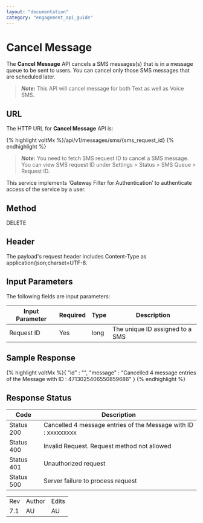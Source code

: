 ```yaml
---
layout: "documentation"
category: "engagement_api_guide"
---
```

                            


Cancel Message
==============

The **Cancel Message** API cancels a SMS messages(s) that is in a message queue to be sent to users. You can cancel only those SMS messages that are scheduled later.

> **_Note:_** This API will cancel message for both Text as well as Voice SMS.

URL
---

The HTTP URL for **Cancel Message** API is:

{% highlight voltMx %}/api/v1/messages/sms/{sms_request_id}
{% endhighlight %}

> **_Note:_** You need to fetch SMS request ID to cancel a SMS message. You can view SMS request ID under Settings > Status > SMS Queue > Request ID.

This service implements ‘Gateway Filter for Authentication’ to authenticate access of the service by a user.

Method
------

DELETE

Header
------

The payload's request header includes Content-Type as application/json;charset=UTF-8.

Input Parameters
----------------

The following fields are input parameters:

  
| Input Parameter | Required | Type | Description |
| --- | --- | --- | --- |
| Request ID | Yes | long | The unique ID assigned to a SMS |

Sample Response
---------------

{% highlight voltMx %}{
  "id" : "",
  "message" : "Cancelled  4 message entries of the Message with ID : 4713025406550859686"
}
{% endhighlight %}

Response Status
---------------

  
| Code | Description |
| --- | --- |
| Status 200 | Cancelled 4 message entries of the Message with ID : xxxxxxxxx |
| Status 400 | Invalid Request. Request method not allowed |
| Status 401 | Unauthorized request |
| Status 500 | Server failure to process request |

<table class="TableStyle-RevisionTable" cellspacing="0" style="mc-table-style: url('../Resources/TableStyles/RevisionTable.css');" data-mc-conditions="Default.HTML"><colgroup><col class="TableStyle-RevisionTable-Column-Column1"> <col class="TableStyle-RevisionTable-Column-Column1"> <col class="TableStyle-RevisionTable-Column-Column1"></colgroup><tbody><tr class="TableStyle-RevisionTable-Body-Body1"><td class="TableStyle-RevisionTable-BodyE-Column1-Body1">Rev</td><td class="TableStyle-RevisionTable-BodyE-Column1-Body1">Author</td><td class="TableStyle-RevisionTable-BodyD-Column1-Body1">Edits</td></tr><tr class="TableStyle-RevisionTable-Body-Body1"><td class="TableStyle-RevisionTable-BodyB-Column1-Body1">7.1</td><td class="TableStyle-RevisionTable-BodyB-Column1-Body1">AU</td><td class="TableStyle-RevisionTable-BodyA-Column1-Body1">AU</td></tr></tbody></table>
